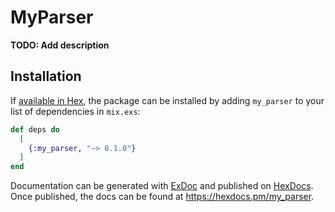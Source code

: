 # MyParser

**TODO: Add description**

## Installation

If [available in Hex](https://hex.pm/docs/publish), the package can be installed
by adding `my_parser` to your list of dependencies in `mix.exs`:

```elixir
def deps do
  [
    {:my_parser, "~> 0.1.0"}
  ]
end
```

Documentation can be generated with [ExDoc](https://github.com/elixir-lang/ex_doc)
and published on [HexDocs](https://hexdocs.pm). Once published, the docs can
be found at <https://hexdocs.pm/my_parser>.

